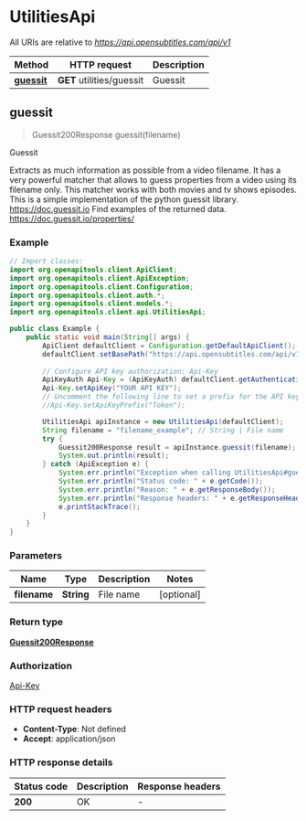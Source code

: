 # UtilitiesApi

All URIs are relative to *https://api.opensubtitles.com/api/v1*

| Method | HTTP request | Description |
|------------- | ------------- | -------------|
| [**guessit**](UtilitiesApi.md#guessit) | **GET** utilities/guessit | Guessit |



## guessit

> Guessit200Response guessit(filename)

Guessit

Extracts as much information as possible from a video filename.  It has a very powerful matcher that allows to guess properties from a video using its filename only. This matcher works with both movies and tv shows episodes.  This is a simple implementation of the python guessit library. https://doc.guessit.io  Find examples of the returned data. https://doc.guessit.io/properties/

### Example

```java
// Import classes:
import org.openapitools.client.ApiClient;
import org.openapitools.client.ApiException;
import org.openapitools.client.Configuration;
import org.openapitools.client.auth.*;
import org.openapitools.client.models.*;
import org.openapitools.client.api.UtilitiesApi;

public class Example {
    public static void main(String[] args) {
        ApiClient defaultClient = Configuration.getDefaultApiClient();
        defaultClient.setBasePath("https://api.opensubtitles.com/api/v1");
        
        // Configure API key authorization: Api-Key
        ApiKeyAuth Api-Key = (ApiKeyAuth) defaultClient.getAuthentication("Api-Key");
        Api-Key.setApiKey("YOUR API KEY");
        // Uncomment the following line to set a prefix for the API key, e.g. "Token" (defaults to null)
        //Api-Key.setApiKeyPrefix("Token");

        UtilitiesApi apiInstance = new UtilitiesApi(defaultClient);
        String filename = "filename_example"; // String | File name
        try {
            Guessit200Response result = apiInstance.guessit(filename);
            System.out.println(result);
        } catch (ApiException e) {
            System.err.println("Exception when calling UtilitiesApi#guessit");
            System.err.println("Status code: " + e.getCode());
            System.err.println("Reason: " + e.getResponseBody());
            System.err.println("Response headers: " + e.getResponseHeaders());
            e.printStackTrace();
        }
    }
}
```

### Parameters


| Name | Type | Description  | Notes |
|------------- | ------------- | ------------- | -------------|
| **filename** | **String**| File name | [optional] |

### Return type

[**Guessit200Response**](Guessit200Response.md)

### Authorization

[Api-Key](../README.md#Api-Key)

### HTTP request headers

- **Content-Type**: Not defined
- **Accept**: application/json


### HTTP response details
| Status code | Description | Response headers |
|-------------|-------------|------------------|
| **200** | OK |  -  |

